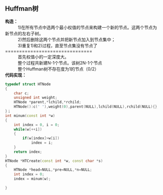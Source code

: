 ## Huffman树
**构造：**<br>
　　　1)在所有节点中选两个最小权值的节点来构建一个新的节点。这两个节点为新节点的左右子树。<br>
　　　2)然后删除这两个节点并把新节点加入到节点集中；<br>
　　　3)重复1)和2)过程，直至节点集没有节点了<br>
===============================<br>
　　　首先权值小的一定深度大。<br>
　　　整个过程共新建N-1个节点。该树2N-1个节点<br>
　　　整个Huffman树不存在度为1的节点（0/2）<br>
**代码实现：**
```C++
typedef struct HTNode
{
    char c;
    unsigned int weight;
    HTNode *parent,*lchild,*rchild;
    HTNode():c(' '),weight(0),parent(NULL),lchild(NULL),rchild(NULL){};
}；
int minum(const int *w)
{
    int index = 0, i = 0;
    while(w[++i])
    {
        if(w[index]>w[i])
            index = i;
    }
    return index;
}
HTNode *HTCreate(const int *w, const char *s)
{
    HTNode *head=NULL,*pre=NULL,*n=NULL;
    int index = 0;
    index = minum(w);
    
}
```